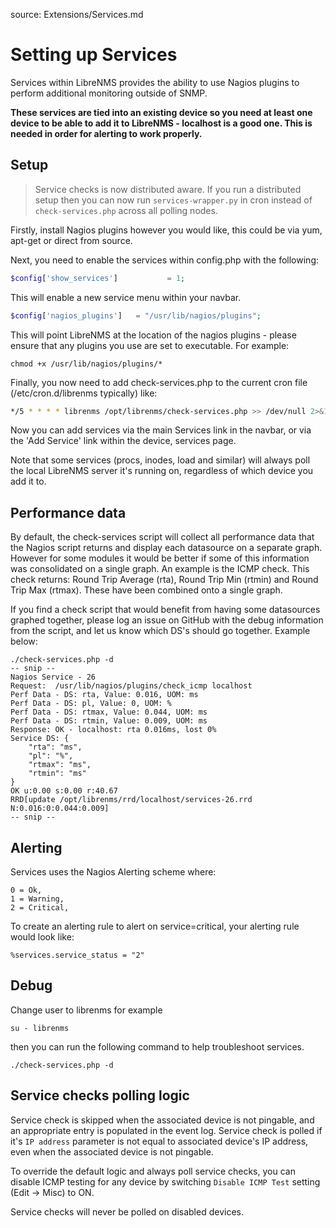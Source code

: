 source: Extensions/Services.md
# Setting up Services

Services within LibreNMS provides the ability to use Nagios plugins to perform additional monitoring outside of SNMP.

**These services are tied into an existing device so you need at least one device to be able to add it
to LibreNMS - localhost is a good one. This is needed in order for alerting to work properly.**

## Setup

> Service checks is now distributed aware. If you run a distributed setup then you can now run 
`services-wrapper.py` in cron instead of `check-services.php` across all polling nodes.

Firstly, install Nagios plugins however you would like, this could be via yum, apt-get or direct from source.

Next, you need to enable the services within config.php with the following:

```php
$config['show_services']           = 1;
```
This will enable a new service menu within your navbar.

```php
$config['nagios_plugins']   = "/usr/lib/nagios/plugins";
```

This will point LibreNMS at the location of the nagios plugins - please ensure that any plugins you use are set to executable.
For example: 
```
chmod +x /usr/lib/nagios/plugins/*
```

Finally, you now need to add check-services.php to the current cron file (/etc/cron.d/librenms typically) like:
```bash
*/5 * * * * librenms /opt/librenms/check-services.php >> /dev/null 2>&1
```

Now you can add services via the main Services link in the navbar, or via the 'Add Service' link within the device, services page.

Note that some services (procs, inodes, load and similar) will always poll the local LibreNMS server it's running on, regardless of which device you add it to.

## Performance data

By default, the check-services script will collect all performance data that the Nagios script returns and display each datasource on a separate graph.
However for some modules it would be better if some of this information was consolidated on a single graph.
An example is the ICMP check. This check returns: Round Trip Average (rta), Round Trip Min (rtmin) and Round Trip Max (rtmax).
These have been combined onto a single graph.

If you find a check script that would benefit from having some datasources graphed together, please log an issue on GitHub with the debug information from the script, and let us know which DS's should go together. Example below:

    ./check-services.php -d
    -- snip --
    Nagios Service - 26
    Request:  /usr/lib/nagios/plugins/check_icmp localhost
    Perf Data - DS: rta, Value: 0.016, UOM: ms
    Perf Data - DS: pl, Value: 0, UOM: %
    Perf Data - DS: rtmax, Value: 0.044, UOM: ms
    Perf Data - DS: rtmin, Value: 0.009, UOM: ms
    Response: OK - localhost: rta 0.016ms, lost 0%
    Service DS: {
        "rta": "ms",
        "pl": "%",
        "rtmax": "ms",
        "rtmin": "ms"
    }
    OK u:0.00 s:0.00 r:40.67
    RRD[update /opt/librenms/rrd/localhost/services-26.rrd N:0.016:0:0.044:0.009]
    -- snip --

## Alerting

Services uses the Nagios Alerting scheme where:

	0 = Ok,
	1 = Warning,
	2 = Critical,

To create an alerting rule to alert on service=critical, your alerting rule would look like:

    %services.service_status = "2"
    
## Debug

Change user to librenms for example 
```
su - librenms
```
then you can run the following command to help troubleshoot services. 
```
./check-services.php -d
```
## Service checks polling logic

Service check is skipped when the associated device is not pingable, and an appropriate entry is populated in the event log. 
Service check is polled if it's `IP address` parameter is not equal to associated device's IP address, even when the associated device is not pingable.

To override the default logic and always poll service checks, you can disable ICMP testing for any device by switching `Disable ICMP Test` setting (Edit -> Misc) to ON.

Service checks will never be polled on disabled devices.
